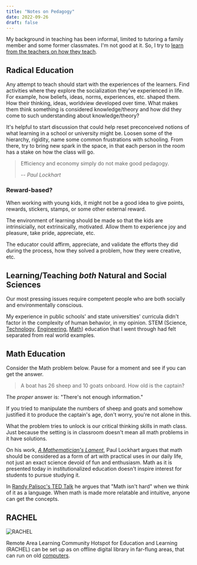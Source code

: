 ```yaml
---
title: "Notes on Pedagogy"
date: 2022-09-26
draft: false
---
```


My background in teaching has been informal,
limited to tutoring a family member and some former classmates.
I'm not good at it.
So, I try to [learn from the teachers on how they teach](/academy).

## Radical Education

Any attempt to teach should start with the experiences of the learners.
Find activities where they explore the socialization they've experienced in life.
For example, how beliefs, ideas, norms, experiences, etc. shaped them.
How their thinking, ideas, worldview developed over time.
What makes them think something is considered knowledge/theory and how did they come to such understanding about knowledge/theory?

It's helpful to start discussion that could help reset
preconceived notions of what learning in a school or university might be.
Loosen some of the hierarchy, rigidity, name some common frustrations with schooling.
From there, try to bring new spark in the space,
in that each person in the room has a stake on how the class will go.

> Efficiency and economy simply do not make good pedagogy.
>
> -- *Paul Lockhart*

### Reward-based?

When working with young kids,
it might not be a good idea to give points,
rewards,
stickers,
stamps,
or some other external reward.

The environment of learning should be made so that
the kids are intrinsicially, not extrinsically, motivated.
Allow them to experience joy and pleasure,
take pride,
appreciate, etc.

The educator could affirm, appreciate, and validate
the efforts they did during the process,
how they solved a problem,
how they were creative, etc.

## Learning/Teaching *both* Natural and Social Sciences

Our most pressing issues require competent people
who are both socially and environmentally conscious.

My experience in public schools' and state universities' curricula
didn't factor in the complexity of human behavior, in my opinion.
STEM (Science, [Technology](/technology), [Engineering](/engineering), [Math](/math)) education that I went through had
felt separated from real world examples.

## Math Education

Consider the Math problem below.
Pause for a moment and see if you can get the answer.

> A boat has 26 sheep and 10 goats onboard.
> How old is the captain?

The *proper* answer is: "There's not enough information."

If you tried to manipulate the numbers of sheep and goats
and somehow justified it to produce the captain's age,
don't worry, you're not alone in this.

What the problem tries to unlock is our critical thinking skills in math class.
Just because the setting is in classroom doesn't mean all math problems in it
have solutions.

On his work, [*A Mathematician's Lament*](https://www.maa.org/external_archive/devlin/devlin_03_08.html),
Paul Lockhart argues that math should be considered as a form of art
with practical uses in our daily life,
not just an exact science devoid of fun and enthusiasm.
Math as it is presented today in institutionalized education doesn't inspire
interest for students to pursue studying it.

In [Randy Palisoc's TED Talk](https://www.youtube.com/watch?v=V6yixyiJcos)
he argues that "Math isn't hard" when we think of it as a language.
When math is made more relatable and intuitive,
anyone can get the concepts.

## RACHEL

![RACHEL](/image/rachel.jpg)

Remote Area Learning Community Hotspot for Education and Learning (RACHEL)
can be set up as on offline digital library in far-flung areas,
that can run on old [computers](/computer).

